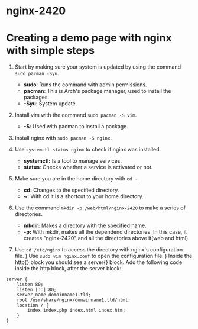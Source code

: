 # nginx-2420

# Creating a demo page with nginx with simple steps

1) Start by making sure your system is updated by using the command `sudo pacman -Syu`.
	- **sudo**: Runs the command with admin permissions.
	- **pacman**: This is Arch's package manager, used to install the packages.
	- **-Syu**: System update.  
2) Install vim with the command `sudo pacman -S vim`.
	- **-S**: Used with pacman to install a package.
3) Install nginx with `sudo pacman -S nginx`.
4) Use `systemctl status nginx` to check if nginx was installed.
	- **systemctl:** Is a tool to manage services.
	- **status**: Checks whether a service is activated or not. 
5) Make sure you are in the home directory with `cd ~`.
	- **cd:** Changes to the specified directory.
	- **~:** With cd it is a shortcut to your home directory.
6) Use the command `mkdir -p /web/html/nginx-2420` to make a series of directories.
	- **mkdir:** Makes a directory with the specified name.
	- **-p:** With mkdir, makes all the dependend directories. In this case, it creates "nginx-2420" and all the directories above it(web and html).


99) Use `cd /etc/nginx` to access the directory with nginx's configuration file.
) Use `sudo vim nginx.conf` to open the configuration file.
) Inside the http{} block you should see a server{} block. Add the following code inside the http block, after the server block:
```
server {
    listen 80;
    listen [::]:80;
    server_name domainname1.tld;
    root /usr/share/nginx/domainname1.tld/html;
    location / {
        index index.php index.html index.htm;
    }
}
``` 